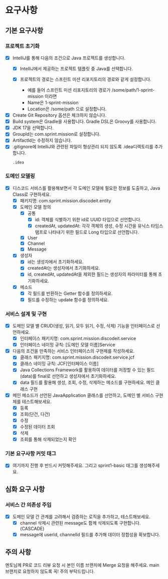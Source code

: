 # 요구사항

## 기본 요구사항

### 프로젝트 초기화

- [x]  IntelliJ를 통해 다음의 조건으로 Java 프로젝트를 생성합니다.
    - [x]  IntelliJ에서 제공하는 프로젝트 템플릿 중 Java를 선택합니다.
    - [x]  프로젝트의 경로는 스프린트 미션 리포지토리의 경로와 같게 설정합니다.

        - 예를 들어 스프린트 미션 리포지토리의 경로가 /some/path/1-sprint-mission 이라면
        - Name은 1-sprint-mission
        - Location은 /some/path 으로 설정합니다.

- [x]  Create Git Repository 옵션은 체크하지 않습니다.
- [x]  Build system은 Gradle을 사용합니다. Gradle DSL은 Groovy를 사용합니다.
- [x]  JDK 17을 선택합니다.
- [x]  GroupId는 com.sprint.mission로 설정합니다.
- [x]  ArtifactId는 수정하지 않습니다.
- [x]  .gitignore에 IntelliJ와 관련된 파일이 형상관리 되지 않도록 .idea디렉토리를 추가합니다.
   ```
   .idea
   ```

### 도메인 모델링

- [x] 디스코드 서비스를 활용해보면서 각 도메인 모델에 필요한 정보를 도출하고, Java Class로 구현하세요.
    - [x] 패키지명: com.sprint.mission.discodeit.entity
    - [x] 도메인 모델 정의
        - [x] 공통
            - [x] id: 객체를 식별하기 위한 id로 UUID 타입으로 선언합니다.
            - [x] createdAt, updatedAt: 각각 객체의 생성, 수정 시간을 유닉스 타임스탬프로 나타내기 위한 필드로 Long 타입으로 선언합니다.
        - [x] User
        - [x] Channel
        - [x] Message
    - [x] 생성자
        - [x] id는 생성자에서 초기화하세요.
        - [x] createdAt는 생성자에서 초기화하세요.
        - [x] id, createdAt, updatedAt을 제외한 필드는 생성자의 파라미터를 통해 초기화하세요.
    - [x] 메소드
        - [x] 각 필드를 반환하는 Getter 함수를 정의하세요.
        - [x] 필드를 수정하는 update 함수를 정의하세요.

### 서비스 설계 및 구현

- [x] 도메인 모델 별 CRUD(생성, 읽기, 모두 읽기, 수정, 삭제) 기능을 인터페이스로 선언하세요.
    - [x] 인터페이스 패키지명: com.sprint.mission.discodeit.service
    - [x] 인터페이스 네이밍 규칙: [도메인 모델 이름]Service
- [x] 다음의 조건을 만족하는 서비스 인터페이스의 구현체를 작성하세요.
    - [x] 클래스 패키지명: com.sprint.mission.discodeit.service.jcf
    - [x] 클래스 네이밍 규칙: JCF[인터페이스 이름]
    - [x] Java Collections Framework를 활용하여 데이터를 저장할 수 있는 필드(data)를 final로 선언하고 생성자에서 초기화하세요.
    - [x] data 필드를 활용해 생성, 조회, 수정, 삭제하는 메소드를 구현하세요.
      메인 클래스 구현
- [x] 메인 메소드가 선언된 JavaApplication 클래스를 선언하고, 도메인 별 서비스 구현체를 테스트해보세요.
    - [x] 등록
    - [x] 조회(단건, 다건)
    - [x] 수정
    - [x] 수정된 데이터 조회
    - [x] 삭제
    - [x] 조회를 통해 삭제되었는지 확인

### 기본 요구사항 커밋 태그

- [x] 여기까지 진행 후 반드시 커밋해주세요. 그리고 sprint1-basic 태그를 생성해주세요.

## 심화 요구 사항

### 서비스 간 의존성 주입

- [x] 도메인 모델 간 관계를 고려해서 검증하는 로직을 추가하고, 테스트해보세요.
    - [x] channel 삭제시 관련된 message도 함께 삭제되도록 구현합니다.(CASCADE)
    - [x] message에 userId, channelId 필드를 추가해 데이터 정합성을 확보합니다.

## 주의 사항

멘토님께 PR로 코드 리뷰 요청 시 본인 이름 브랜치에 Merge 요청을 해주세요.
main 브랜치로 요청하지 않도록 꼭! 주의 부탁드립니다.